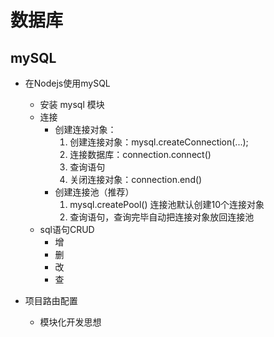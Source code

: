 # 数据库

## mySQL
* 在Nodejs使用mySQL
    * 安装 mysql 模块
    * 连接
        * 创建连接对象：
            1. 创建连接对象：mysql.createConnection(...);
            2. 连接数据库：connection.connect()
            3. 查询语句
            4. 关闭连接对象：connection.end()
        * 创建连接池（推荐）
            1. mysql.createPool() 连接池默认创建10个连接对象
            2. 查询语句，查询完毕自动把连接对象放回连接池
    * sql语句CRUD
        * 增
        * 删
        * 改
        * 查

* 项目路由配置
    * 模块化开发思想